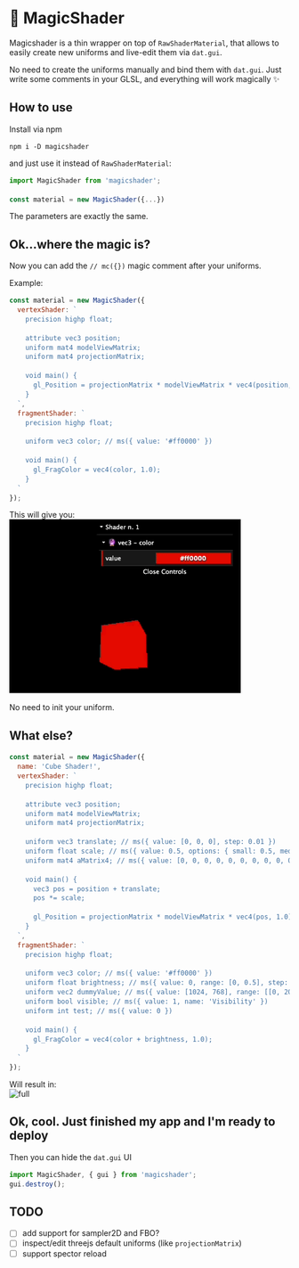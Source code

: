 # 🔮 MagicShader

Magicshader is a thin wrapper on top of `RawShaderMaterial`, that allows to easily create new uniforms and live-edit them via `dat.gui`.

No need to create the uniforms manually and bind them with `dat.gui`. Just write some comments in your GLSL, and everything will work magically ✨


## How to use
Install via npm

```
npm i -D magicshader
```

and just use it instead of `RawShaderMaterial`:

```javascript
import MagicShader from 'magicshader';

const material = new MagicShader({...})
```

The parameters are exactly the same.

## Ok...where the magic is?

Now you can add the `// mc({})`  magic comment after your uniforms.


Example:

```javascript
const material = new MagicShader({
  vertexShader: `
    precision highp float;
    
    attribute vec3 position;
    uniform mat4 modelViewMatrix;
    uniform mat4 projectionMatrix;
    
    void main() {
      gl_Position = projectionMatrix * modelViewMatrix * vec4(position, 1.0);
    }
  `,
  fragmentShader: `
    precision highp float;

    uniform vec3 color; // ms({ value: '#ff0000' })

    void main() {
      gl_FragColor = vec4(color, 1.0);
    }
  `
});
```

This will give you:  
![1](./images/1.gif "1")

No need to init your uniform.


## What else?
```javascript
const material = new MagicShader({
  name: 'Cube Shader!',
  vertexShader: `
    precision highp float;
    
    attribute vec3 position;
    uniform mat4 modelViewMatrix;
    uniform mat4 projectionMatrix;

    uniform vec3 translate; // ms({ value: [0, 0, 0], step: 0.01 })
    uniform float scale; // ms({ value: 0.5, options: { small: 0.5, medium: 1, big: 2 } })
    uniform mat4 aMatrix4; // ms({ value: [0, 0, 0, 0, 0, 0, 0, 0, 0, 0, 0, 0, 0, 0, 0, 0] })

    void main() {
      vec3 pos = position + translate;
      pos *= scale;

      gl_Position = projectionMatrix * modelViewMatrix * vec4(pos, 1.0);
    }
  `,
  fragmentShader: `
    precision highp float;
    
    uniform vec3 color; // ms({ value: '#ff0000' })
    uniform float brightness; // ms({ value: 0, range: [0, 0.5], step: 0.1 })
    uniform vec2 dummyValue; // ms({ value: [1024, 768], range: [[0, 2000], [0, 1500]] })
    uniform bool visible; // ms({ value: 1, name: 'Visibility' })
    uniform int test; // ms({ value: 0 })

    void main() {
      gl_FragColor = vec4(color + brightness, 1.0);
    }
  `
});
```

Will result in:  
![full](./images/full.gif "full")



## Ok, cool. Just finished my app and I'm ready to deploy

Then you can hide the `dat.gui` UI
```javascript
import MagicShader, { gui } from 'magicshader';
gui.destroy();
```


## TODO

- [ ] add support for sampler2D and FBO?
- [ ] inspect/edit threejs default uniforms (like `projectionMatrix`)
- [ ] support spector reload  